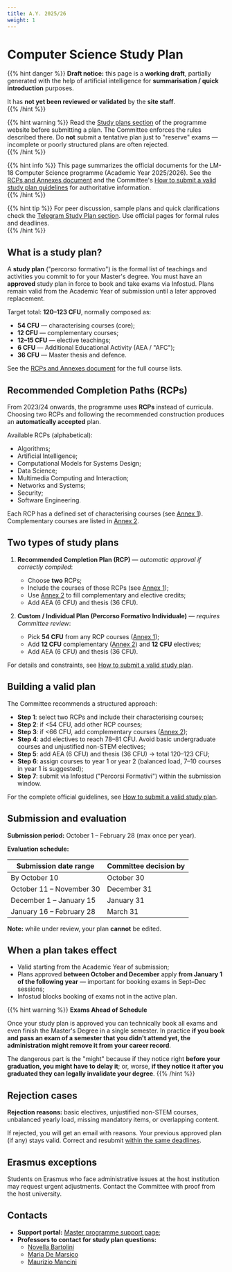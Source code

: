 ```yaml
---
title: A.Y. 2025/26
weight: 1
---
```


# Computer Science Study Plan

{{% hint danger %}}
<i class="fa-solid fa-triangle-exclamation" style="color: #dc3545;"></i>
**Draft notice:** this page is a **working draft**, partially generated with the help of artificial intelligence for **summarisation / quick introduction** purposes.  

It has **not yet been reviewed or validated** by the **site staff**.  
{{% /hint %}}

{{% hint warning %}}
<i class="fa-solid fa-triangle-exclamation" style="color: #FFD43B;"></i>
Read the [Study plans section](https://mastercs.teaching.di.uniroma1.it/master-programme-in-computer-science/study-plans) of the programme website before submitting a plan. The Committee enforces the rules described there. Do **not** submit a tentative plan just to "reserve" exams — incomplete or poorly structured plans are often rejected.  
{{% /hint %}}

{{% hint info %}}
<i class="fa-solid fa-circle-info" style="color: #74C0FC;"></i>
This page summarizes the official documents for the LM-18 Computer Science programme (Academic Year 2025/2026). See the [RCPs and Annexes document](https://docs.google.com/document/d/e/2PACX-1vS19hdnP4EeuQ5mgQDWU6G0uEIBN0oBcJ7RmGbsAu3Q00lsP8tFqa_TYiyzFuP2rg/pub) and the Committee's [How to submit a valid study plan guidelines](https://mastercs.teaching.di.uniroma1.it/master-programme-in-computer-science/study-plans/how-to-submit-a-valid-study-plan) for authoritative information.  
{{% /hint %}}

{{% hint tip %}}
<i class="fa-solid fa-lightbulb" style="color: #238636;"></i>
For peer discussion, sample plans and quick clarifications check the [Telegram Study Plan section](https://t.me/computersciencesapienza/9766I). Use official pages for formal rules and deadlines.  
{{% /hint %}}

## What is a study plan?

A **study plan** ("percorso formativo") is the formal list of teachings and activities you commit to for your Master's degree. You must have an **approved** study plan in force to book and take exams via Infostud. Plans remain valid from the Academic Year of submission until a later approved replacement.

Target total: **120–123 CFU**, normally composed as:

- **54 CFU** — characterising courses (core);
- **12 CFU** — complementary courses;
- **12–15 CFU** — elective teachings;
- **6 CFU** — Additional Educational Activity (AEA / "AFC");
- **36 CFU** — Master thesis and defence.

See the [RCPs and Annexes document](https://docs.google.com/document/d/e/2PACX-1vS19hdnP4EeuQ5mgQDWU6G0uEIBN0oBcJ7RmGbsAu3Q00lsP8tFqa_TYiyzFuP2rg/pub) for the full course lists.

## Recommended Completion Paths (RCPs)

From 2023/24 onwards, the programme uses **RCPs** instead of curricula. Choosing two RCPs and following the recommended construction produces an **automatically accepted** plan.

Available RCPs (alphabetical):

- Algorithms;
- Artificial Intelligence;
- Computational Models for Systems Design;
- Data Science;
- Multimedia Computing and Interaction;
- Networks and Systems;
- Security;
- Software Engineering.

Each RCP has a defined set of characterising courses (see [Annex 1](https://docs.google.com/document/d/e/2PACX-1vS19hdnP4EeuQ5mgQDWU6G0uEIBN0oBcJ7RmGbsAu3Q00lsP8tFqa_TYiyzFuP2rg/pub)). Complementary courses are listed in [Annex 2](https://docs.google.com/document/d/e/2PACX-1vS19hdnP4EeuQ5mgQDWU6G0uEIBN0oBcJ7RmGbsAu3Q00lsP8tFqa_TYiyzFuP2rg/pub).

## Two types of study plans

1. **Recommended Completion Plan (RCP)** — *automatic approval if correctly compiled*:
    - Choose **two** RCPs;
    - Include the courses of those RCPs (see [Annex 1](https://docs.google.com/document/d/e/2PACX-1vS19hdnP4EeuQ5mgQDWU6G0uEIBN0oBcJ7RmGbsAu3Q00lsP8tFqa_TYiyzFuP2rg/pub));
    - Use [Annex 2](https://docs.google.com/document/d/e/2PACX-1vS19hdnP4EeuQ5mgQDWU6G0uEIBN0oBcJ7RmGbsAu3Q00lsP8tFqa_TYiyzFuP2rg/pub) to fill complementary and elective credits;
    - Add AEA (6 CFU) and thesis (36 CFU).

2. **Custom / Individual Plan (Percorso Formativo Individuale)** — *requires Committee review*:
    - Pick **54 CFU** from any RCP courses ([Annex 1](https://docs.google.com/document/d/e/2PACX-1vS19hdnP4EeuQ5mgQDWU6G0uEIBN0oBcJ7RmGbsAu3Q00lsP8tFqa_TYiyzFuP2rg/pub));
    - Add **12 CFU** complementary ([Annex 2](https://docs.google.com/document/d/e/2PACX-1vS19hdnP4EeuQ5mgQDWU6G0uEIBN0oBcJ7RmGbsAu3Q00lsP8tFqa_TYiyzFuP2rg/pub)) and **12 CFU** electives;
    - Add AEA (6 CFU) and thesis (36 CFU).

For details and constraints, see [How to submit a valid study plan](https://mastercs.teaching.di.uniroma1.it/master-programme-in-computer-science/study-plans/how-to-submit-a-valid-study-plan).

## Building a valid plan

The Committee recommends a structured approach:

- **Step 1**: select two RCPs and include their characterising courses;
- **Step 2**: if <54 CFU, add other RCP courses;
- **Step 3**: if <66 CFU, add complementary courses ([Annex 2](https://docs.google.com/document/d/e/2PACX-1vS19hdnP4EeuQ5mgQDWU6G0uEIBN0oBcJ7RmGbsAu3Q00lsP8tFqa_TYiyzFuP2rg/pub));
- **Step 4**: add electives to reach 78–81 CFU. Avoid basic undergraduate courses and unjustified non-STEM electives;
- **Step 5**: add AEA (6 CFU) and thesis (36 CFU) → total 120–123 CFU;
- **Step 6**: assign courses to year 1 or year 2 (balanced load, 7–10 courses in year 1 is suggested);
- **Step 7**: submit via Infostud ("Percorsi Formativi") within the submission window.

For the complete official guidelines, see [How to submit a valid study plan](https://mastercs.teaching.di.uniroma1.it/master-programme-in-computer-science/study-plans/how-to-submit-a-valid-study-plan).

## Submission and evaluation

**Submission period:** October 1 – February 28 (max once per year).

**Evaluation schedule:**

| Submission date range       | Committee decision by |
|-----------------------------|------------------------|
| By October 10               | October 30             |
| October 11 – November 30    | December 31            |
| December 1 – January 15     | January 31             |
| January 16 – February 28    | March 31               |

**Note:** while under review, your plan **cannot** be edited.

## When a plan takes effect

- Valid starting from the Academic Year of submission;
- Plans approved **between October and December** apply **from January 1 of the following year** — important for booking exams in Sept–Dec sessions;
- Infostud blocks booking of exams not in the active plan.

{{% hint warning %}}
<i class="fa-solid fa-triangle-exclamation" style="color: #FFD43B;"></i> **Exams Ahead of Schedule**

Once your study plan is approved you can technically book all exams and even finish the Master's Degree in a single semester. In practice **if you book and pass an exam of a semester that you didn't attend yet, the administration might remove it from your career record**.

The dangerous part is the "might" because if they notice right **before your graduation, you might have to delay it**; or, worse, **if they notice it after you graduated they can legally invalidate your degree**.
{{% /hint %}}

## Rejection cases

**Rejection reasons:** basic electives, unjustified non-STEM courses, unbalanced yearly load, missing mandatory items, or overlapping content.

If rejected, you will get an email with reasons. Your previous approved plan (if any) stays valid. Correct and resubmit [within the same deadlines](#submission-and-evaluation).

## Erasmus exceptions

Students on Erasmus who face administrative issues at the host institution may request urgent adjustments. Contact the Committee with proof from the host university.

## Contacts

- **Support portal:** [Master programme support page](https://support.mastercs.teaching.di.uniroma1.it/index.php);
- **Professors to contact for study plan questions:**
    - [Novella Bartolini](https://corsidilaurea.uniroma1.it/it/users/novellabartoliniuniroma1it)
    - [Maria De Marsico](https://corsidilaurea.uniroma1.it/en/users/mariademarsicouniroma1it)
    - [Maurizio Mancini](https://corsidilaurea.uniroma1.it/en/users/mauriziomanciniuniroma1it)